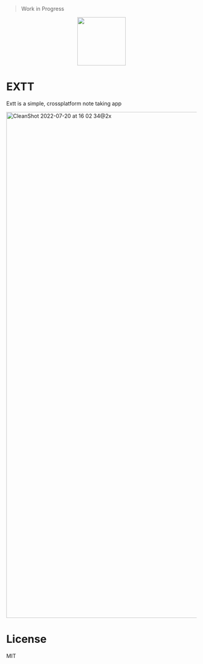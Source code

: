 > Work in Progress

<p align="center">
  <img width="128" height="128" src="https://user-images.githubusercontent.com/827338/179992807-f4eb5a1f-292f-4981-aa1e-6603b78bd8e4.png" />
</p>

# EXTT

Extt is a simple, crossplatform note taking app

<img width="1340" alt="CleanShot 2022-07-20 at 16 02 34@2x" src="https://user-images.githubusercontent.com/827338/179988622-414c5bba-cb0e-4606-b490-72eb1e7553d8.png">

# License

MIT
